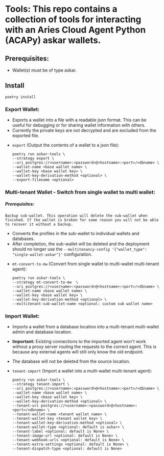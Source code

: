 # Tools: This repo contains a collection of tools for interacting with an Aries Cloud Agent Python (ACAPy) askar wallets.

## Prerequisites:

 * Wallet(s) must be of type askar.

## Install

```
poetry install
```

### Export Wallet:

 * Exports a wallet into a file with a readable json format. This can be useful for debugging or for sharing wallet information with others.
 * Currently the private keys are not decrypted and are excluded from the exported file.

- `export` (Output the contents of a wallet to a json file):

    ```
    poetry run askar-tools \
    --strategy export \
    --uri postgres://<username>:<password>@<hostname>:<port>/<dbname> \
    --wallet-name <base wallet name> \
    --wallet-key <base wallet key> \
    --wallet-key-derivation-method <optional> \
    --export-filename <optional>
    ```

### Multi-tenant Wallet - Switch from single wallet to multi wallet:

##### Prerequisites:
    Backup sub-wallet. This operation will delete the sub-wallet when finished. If the wallet is broken for some reason you will not be able to recover it without a backup.

 * Converts the profiles in the sub-wallet to individual wallets and databases.
 * After completion, the sub-wallet will be deleted and the deployment should no longer use the `--multitenancy-config '{"wallet_type": "single-wallet-askar"}'` configuration.

- `mt-convert-to-mw` (Convert from single wallet to multi-wallet multi-tenant agent):

    ```
    poetry run askar-tools \ 
    --strategy mt-convert-to-mw  \ 
    --uri postgres://<username>:<password>@<hostname>:<port>/<dbname> \ 
    --wallet-name <base wallet name> \
    --wallet-key <base wallet key> \ 
    --wallet-key-derivation-method <optional> \
    --multitenant-sub-wallet-name <optional: custom sub wallet name>
    ```

### Import Wallet:

- Imports a wallet from a database location into a multi-tenant multi-wallet admin and database location.
- **Important:** Existing connections to the imported agent won't work without a proxy server routing the requests to the correct agent. This is because any external agents will still only know the old endpoint.
- The database will not be deleted from the source location.
- `tenant-import` (Import a wallet into a multi-wallet multi-tenant agent):

    ```
    poetry run askar-tools \
    --strategy tenant-import \
    --uri postgres://<username>:<password>@<hostname>:<port>/<dbname> \
    --wallet-name <base wallet name> \
    --wallet-key <base wallet key> \
    --wallet-key-derivation-method <optional> \
    --tenant-uri postgres://<username>:<password>@<hostname>:<port>/<dbname> \
    --tenant-wallet-name <tenant wallet name> \
    --tenant-wallet-key <tenant wallet key> \
    --tenant-wallet-key-derivation-method <optional> \
    --tenant-wallet-type <optional: default is askar> \
    --tenant-label <optional: default is None> \
    --tenant-image-url <optional: default is None> \
    --tenant-webhook-urls <optional: default is None> \
    --tenant-extra-settings <optional: default is None> \
    --tenant-dispatch-type <optional: default is None>
    ```